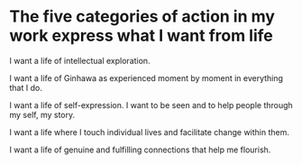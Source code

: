 # The five categories of action in my work express what I want from life

I want a life of intellectual exploration.

I want a life of Ginhawa as experienced moment by moment in everything that I do.

I want a life of self-expression. I want to be seen and to help people through my self, my story.

I want a life where I touch individual lives and facilitate change within them.

I want a life of genuine and fulfilling connections that help me flourish.

